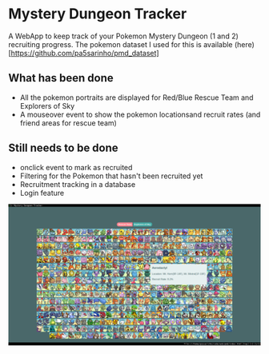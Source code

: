 # Mystery Dungeon Tracker
A WebApp to keep track of your Pokemon Mystery Dungeon (1 and 2) recruiting progress.
The pokemon dataset I used for this is available (here)[https://github.com/pa5sarinho/pmd_dataset]

## What has been done
+ All the pokemon portraits are displayed for Red/Blue Rescue Team and Explorers of Sky
+ A mouseover event to show the pokemon locationsand recruit rates (and friend areas for rescue team)

## Still needs to be done
+ onclick event to mark as recruited
+ Filtering for the Pokemon that hasn't been recruited yet
+ Recruitment tracking in a database
+ Login feature

![screenshot](screenshot.png)
